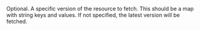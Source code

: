 Optional. A specific version of the resource to fetch. This should be a map with string keys and values. If not specified, the latest version will be fetched.